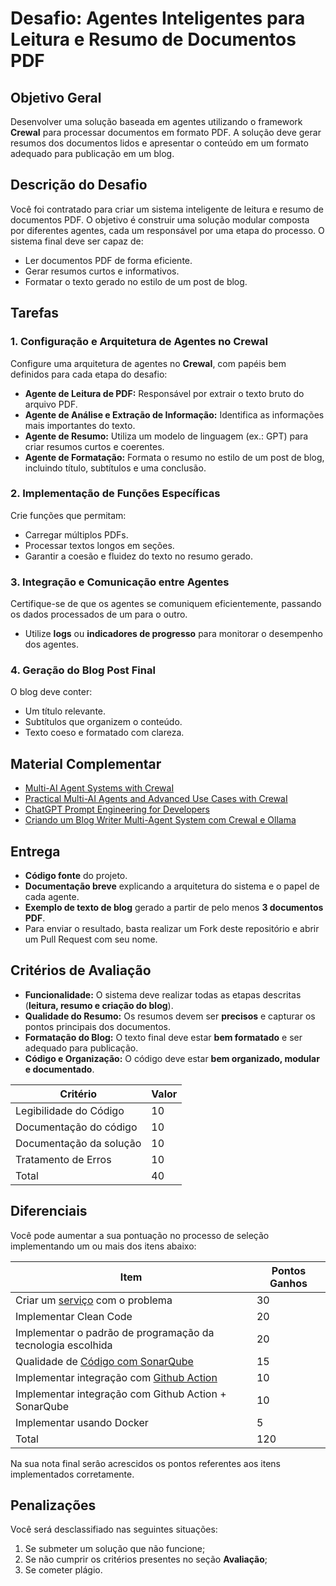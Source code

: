 # Desafio: Agentes Inteligentes para Leitura e Resumo de Documentos PDF

## Objetivo Geral
Desenvolver uma solução baseada em agentes utilizando o framework **CrewaI** para processar documentos em formato PDF. A solução deve gerar resumos dos documentos lidos e apresentar o conteúdo em um formato adequado para publicação em um blog.

## Descrição do Desafio
Você foi contratado para criar um sistema inteligente de leitura e resumo de documentos PDF. O objetivo é construir uma solução modular composta por diferentes agentes, cada um responsável por uma etapa do processo. O sistema final deve ser capaz de:

- Ler documentos PDF de forma eficiente.
- Gerar resumos curtos e informativos.
- Formatar o texto gerado no estilo de um post de blog.

## Tarefas

### 1. Configuração e Arquitetura de Agentes no CrewaI
Configure uma arquitetura de agentes no **CrewaI**, com papéis bem definidos para cada etapa do desafio:

- **Agente de Leitura de PDF:** Responsável por extrair o texto bruto do arquivo PDF.
- **Agente de Análise e Extração de Informação:** Identifica as informações mais importantes do texto.
- **Agente de Resumo:** Utiliza um modelo de linguagem (ex.: GPT) para criar resumos curtos e coerentes.
- **Agente de Formatação:** Formata o resumo no estilo de um post de blog, incluindo título, subtítulos e uma conclusão.

### 2. Implementação de Funções Específicas
Crie funções que permitam:

- Carregar múltiplos PDFs.
- Processar textos longos em seções.
- Garantir a coesão e fluidez do texto no resumo gerado.

### 3. Integração e Comunicação entre Agentes
Certifique-se de que os agentes se comuniquem eficientemente, passando os dados processados de um para o outro.

- Utilize **logs** ou **indicadores de progresso** para monitorar o desempenho dos agentes.

### 4. Geração do Blog Post Final
O blog deve conter:

- Um título relevante.
- Subtítulos que organizem o conteúdo.
- Texto coeso e formatado com clareza.

## Material Complementar
- [Multi-AI Agent Systems with CrewaI](https://www.deeplearning.ai/short-courses/multi-ai-agent-systems-with-crewai/)
- [Practical Multi-AI Agents and Advanced Use Cases with CrewaI](https://www.deeplearning.ai/short-courses/practical-multi-ai-agents-and-advanced-use-cases-with-crewai/)
- [ChatGPT Prompt Engineering for Developers](https://www.deeplearning.ai/short-courses/chatgpt-prompt-engineering-for-developers/)
- [Criando um Blog Writer Multi-Agent System com CrewaI e Ollama](https://medium.com/the-ai-forum/create-a-blog-writer-multi-agent-system-using-crewai-and-ollama-f47654a5e1cd)

## Entrega
- **Código fonte** do projeto.
- **Documentação breve** explicando a arquitetura do sistema e o papel de cada agente.
- **Exemplo de texto de blog** gerado a partir de pelo menos **3 documentos PDF**.
- Para enviar o resultado, basta realizar um Fork deste repositório e abrir um Pull Request com seu nome.
  

## Critérios de Avaliação
- **Funcionalidade:** O sistema deve realizar todas as etapas descritas (**leitura, resumo e criação do blog**).
- **Qualidade do Resumo:** Os resumos devem ser **precisos** e capturar os pontos principais dos documentos.
- **Formatação do Blog:** O texto final deve estar **bem formatado** e ser adequado para publicação.
- **Código e Organização:** O código deve estar **bem organizado, modular e documentado**.

| Critério  | Valor | 
|---|---|
| Legibilidade do Código |  10  |
| Documentação do código |  10  |
| Documentação da solução |  10  |
| Tratamento de Erros | 10 | 
| Total | 40 |

## Diferenciais 

Você pode aumentar a sua pontuação no processo de seleção implementando um ou mais dos itens abaixo:

| Item  | Pontos Ganhos | 
|---|---|
| Criar um [serviço](https://martinfowler.com/articles/microservices.html) com o problema |  30  |
| Implementar Clean Code |  20  |
| Implementar o padrão de programação da tecnologia escolhida |  20  |
| Qualidade de [Código com SonarQube](https://about.sonarcloud.io/) |  15  |
| Implementar integração com [Github Action](https://github.com/features/actions)  |  10  |
| Implementar integração com Github Action + SonarQube |  10  |
| Implementar usando Docker | 5 |
| Total| 120 |

Na sua nota final serâo acrescidos os pontos referentes aos itens implementados corretamente.

## Penalizações

Você será desclassifiado nas seguintes situações:

1. Se submeter um solução que não funcione; 
2. Se não cumprir os critérios presentes no seção **Avaliação**;
3. Se cometer plágio.


